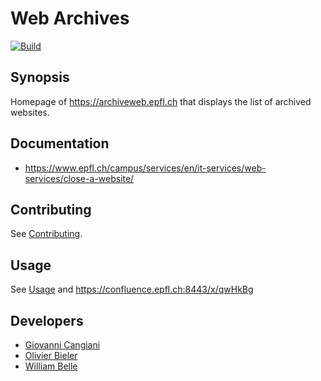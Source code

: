 Web Archives
============

[![Build](https://github.com/epfl-si/homepage-archiveweb.epfl.ch/actions/workflows/build.yml/badge.svg?branch=master)](https://github.com/epfl-si/homepage-archiveweb.epfl.ch/actions/workflows/build.yml)

Synopsis
--------

Homepage of https://archiveweb.epfl.ch that displays the list of archived
websites.

Documentation
-------------

* https://www.epfl.ch/campus/services/en/it-services/web-services/close-a-website/

Contributing
-------------

See [Contributing](CONTRIBUTING.md).

Usage
-----

See [Usage](USAGE.md) and https://confluence.epfl.ch:8443/x/qwHkBg

Developers
----------

* [Giovanni Cangiani](https://github.com/multiscan)
* [Olivier Bieler](https://github.com/obieler)
* [William Belle](https://github.com/williambelle)
